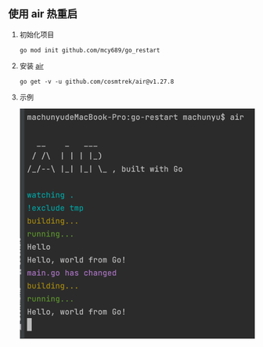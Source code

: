 ## 使用 air 热重启

1. 初始化项目

   ```shell
   go mod init github.com/mcy689/go_restart
   ```

2. 安装 [air](https://github.com/cosmtrek/air)

   ```shell
   go get -v -u github.com/cosmtrek/air@v1.27.8
   ```

3. 示例

   ![air](./image/air.png)

